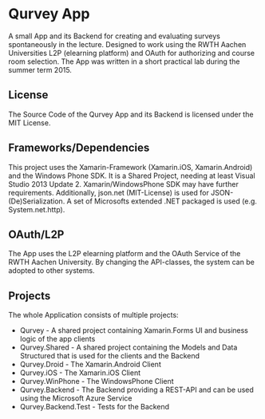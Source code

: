 # Qurvey App
A small App and its Backend for creating and evaluating surveys spontaneously in the lecture. Designed to work using the RWTH Aachen Universities L2P (elearning platform) and OAuth for authorizing and course room selection.
The App was written in a short practical lab during the summer term 2015.

## License
The Source Code of the Qurvey App and its Backend is licensed under the MIT License.

## Frameworks/Dependencies
This project uses the Xamarin-Framework (Xamarin.iOS, Xamarin.Android) and the Windows Phone SDK.
It is a Shared Project, needing at least Visual Studio 2013 Update 2. Xamarin/WindowsPhone SDK may have further requirements.
Additionally, json.net (MIT-License) is used for JSON-(De)Serialization.
A set of Microsofts extended .NET packaged is used (e.g. System.net.http).

## OAuth/L2P
The App uses the L2P elearning platform and the OAuth Service of the RWTH Aachen University. By changing the API-classes, the system can be adopted to other systems.

## Projects
The whole Application consists of multiple projects:

* Qurvey - A shared project containing Xamarin.Forms UI and business logic of the app clients
* Qurvey.Shared - A shared project containing the Models and Data Structured that is used for the clients and the Backend
* Qurvey.Droid - The Xamarin.Android Client
* Qurvey.iOS - The Xamarin.iOS Client
* Qurvey.WinPhone - The WindowsPhone Client
* Qurvey.Backend - The Backend providing a REST-API and can be used using the Microsoft Azure Service
* Qurvey.Backend.Test - Tests for the Backend